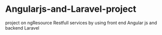 # Angularjs-and-Laravel-project
project on ngResource Restfull services by using front end Angular js and backend Laravel
